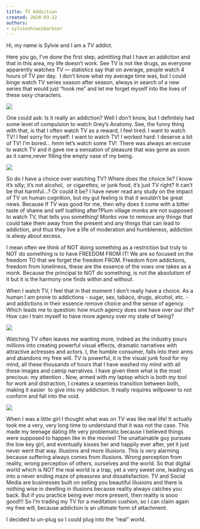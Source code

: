 ```yaml
---
title: TV Addiction
created: 2020-03-22
authors: 
- sylvieshiweibarbier
---
```

Hi, my name is Sylvie and I am a TV addict.

Here you go, I’ve done the first step, admitting that I have an addiction and that in this area, my life doesn’t work. See TV is not like drugs, as everyone apparently watches TV — statistics say that on average, people watch 4 hours of TV per day.  I don’t know what my average time was, but I could binge watch TV series season after season, always in search of a new series that would just “hook me” and let me forget myself into the lives of these sexy characters. 

![](https://artearthtech.files.wordpress.com/2020/03/b975f990cf99f2a1165111ac36721bd0.jpg?w=1024)

One could ask: Is it really an addiction? Well I don’t know, but I definitely had some level of compulsion to watch Grey’s Anatomy. See, the funny thing with that, is that I often watch TV as a reward, I feel tired: I want to watch TV! I feel sorry for myself: I want to watch TV! I worked hard: I deserve a bit of TV! I’m bored… hmm let’s watch some TV!  There was always an excuse to watch TV and it gave me a sensation of pleasure that was gone as soon as it came,never filling the empty vase of my being. 

![](https://artearthtech.files.wordpress.com/2020/03/freestocks-11sgh7u6tmi-unsplash.jpg?w=1024)

So do I have a choice over watching TV? Where does the choice lie? I know it’s silly; it’s not alcohol,  or cigarettes, or junk food, it’s just TV right? It can’t be that harmful…? Or could it be? I have never read any study on the impact of TV on human cognition, but my gut feeling is that it wouldn’t be great news. Because If TV was good for me, then why does it come with a bitter taste of shame and self loathing after?Plum village monks are not supposed to watch TV, that tells you something! Monks vow to remove any things that could take them away from the present and any things that can lead to addiction, and thus they live a life of moderation and humbleness, addiction is alway about excess. 

I mean often we think of NOT doing something as a restriction but truly to NOT do something is to have FREEDOM FROM IT! We are so focused on the freedom TO that we forget the freedom FROM. Freedom from addictions, freedom from loneliness, these are the essence of the vows one takes as a monk. Because the principal to NOT do something, is not the absolutism of it but it is the harmony one finds within and without.  

When I watch TV, I feel that in that moment I don’t really have a choice. As a human I am prone to addictions - sugar, sex, tabaco, drugs, alcohol, etc. - and addictions in their essence remove choice and the sense of agency. Which leads me to question: how much agency does one have over our life? How can I train myself to have more agency over my state of being?

![](https://artearthtech.files.wordpress.com/2020/03/watching-a-lot-of-tv-1.jpg?w=460)

Watching TV often leaves me wanting more, indeed as the industry pours millions into creating powerful visual effects, dramatic narratives with attractive actresses and actors. I, the humble consumer, falls into their arms and abandons my free will. TV is powerful, it is the visual junk food for my mind, all these thousands of hours that I have washed my mind with all these images and catnip narratives. I have given them what is the most precious: my attention . Now, armed with my laptop which is both my tool for work and distraction, I creates a seamless transition between both, making it easier  to give into my addiction. It really requires willpower to not conform and fall into the void. 

![](https://artearthtech.files.wordpress.com/2020/03/a3a88328b45d50291e3fb1f7585d2f38.jpg?w=496)

When I was a little girl I thought what was on TV was like real life! It actually took me a very, very long time to understand that it was not the case. This made my teenage dating life very problematic because I believed things were supposed to happen like in the movies! The unattainable guy pursues the low key girl, and eventually kisses her and happily ever after, yet it just never went that way. Illusions and more illusions. This is very alarming because suffering always comes from illusions. Wrong perception from reality, wrong perception of others, ourselves and the world. So that digital world which is NOT the real world is a trap, yet a very sweet one, leading us into a never ending maze of pleasures and dissatisfaction. TV and Social Media are businesses built on selling you beautiful illusions and there is nothing wise in dwelling in illusions because reality always catches you back. But if you practice being ever more present, then reality is sooo good!!! So I’m trading my TV for a meditation cushion, so I can claim again my free will, because addiction is an ultimate form of attachment.

I decided to un-plug so I could plug into the “real” world.
